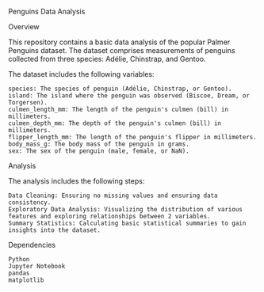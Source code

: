 Penguins Data Analysis

Overview

This repository contains a basic data analysis of the popular Palmer Penguins dataset. The dataset comprises measurements of penguins collected from three species: Adélie, Chinstrap, and Gentoo. 

The dataset includes the following variables:

    species: The species of penguin (Adélie, Chinstrap, or Gentoo).
    island: The island where the penguin was observed (Biscoe, Dream, or Torgersen).
    culmen_length_mm: The length of the penguin's culmen (bill) in millimeters.
    culmen_depth_mm: The depth of the penguin's culmen (bill) in millimeters.
    flipper_length_mm: The length of the penguin's flipper in millimeters.
    body_mass_g: The body mass of the penguin in grams.
    sex: The sex of the penguin (male, female, or NaN).

Analysis

The analysis includes the following steps:

    Data Cleaning: Ensuring no missing values and ensuring data consistency.
    Exploratory Data Analysis: Visualizing the distribution of various features and exploring relationships between 2 variables.
    Summary Statistics: Calculating basic statistical summaries to gain insights into the dataset.

Dependencies

    Python
    Jupyter Notebook
    pandas
    matplotlib